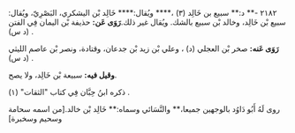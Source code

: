 ٢١٨٢ -** د:** سبيع بن خَالِد (٣) ،**** ويُقال:**** خَالِد بْن اليشكري، البَصْرِيّ، ويُقال: سبيع بْن خَالِد، وخالد بْن سبيع بالشك. ويُقال غير ذلك.**رَوَى عَن:** حذيفة بْن اليمان فِي الفتن (د س) .

**رَوَى عَنه:** صخر بْن العجلي (د) ، وعلي بْن زيد بْن جدعان، وقتادة، ونصر بْن عاصم الليثي (د س) .

**وقيل فيه:** سبيعة بْن خَالِد، ولا يصح.

ذكره ابنُ حِبَّان فِي كتاب "الثقات" (١) .

روى لَهُ أَبُو دَاوُد بالوجهين جميعا،** والنَّسَائي وسماه:** خَالِد بْن خالد.[من اسمه سحامة وسحيم وسخبرة]
